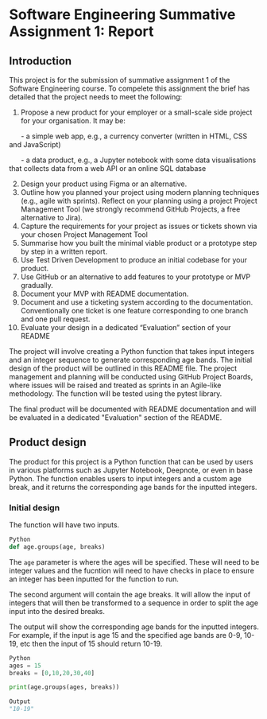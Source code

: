 #  Software Engineering Summative Assignment 1: Report

## Introduction

This project is for the submission of summative assignment 1 of the Software Engineering course. To compelete this assignment the brief has detailed that the project needs to meet the following:

1. Propose a new product for your employer or a small-scale side project for your organisation. It may be:

&nbsp;&nbsp;&nbsp;&nbsp;&nbsp;&nbsp;- a simple web app, e.g., a currency converter (written in HTML, CSS and JavaScript)

&nbsp;&nbsp;&nbsp;&nbsp;&nbsp;&nbsp;- a data product, e.g., a Jupyter notebook with some data visualisations that collects data from a web API or an online SQL database

2. Design your product using Figma or an alternative.
3. Outline how you planned your project using modern planning techniques (e.g., agile with sprints). Reflect on your planning using a project Project Management Tool (we strongly recommend GitHub Projects, a free alternative to Jira).
4. Capture the requirements for your project as issues or tickets shown via your chosen Project Management Tool
5. Summarise how you built the minimal viable product or a prototype step by step in a written report.
6. Use Test Driven Development to produce an initial codebase for your product.
7. Use GitHub or an alternative to add features to your prototype or MVP gradually.
8. Document your MVP with README documentation.
9. Document and use a ticketing system according to the documentation. Conventionally one ticket is one feature corresponding to one branch and one pull request.
10. Evaluate your design in a dedicated “Evaluation” section of your README

The project will involve creating a Python function that takes input integers and an integer sequence to generate corresponding age bands. The initial design of the product will be outlined in this README file. The project management and planning will be conducted using GitHub Project Boards, where issues will be raised and treated as sprints in an Agile-like methodology. The function will be tested using the pytest library.

The final product will be documented with README documentation and will be evaluated in a dedicated "Evaluation" section of the README.

## Product design

The product for this project is a Python function that can be used by users in various platforms such as Jupyter Notebook, Deepnote, or even in base Python. The function enables users to input integers and a custom age break, and it returns the corresponding age bands for the inputted integers.

### Initial design

The function will have two inputs.

```python
Python
def age.groups(age, breaks)
```

The `age` parameter is where the ages will be specified. These will need to be integer values and the fucntion will need to have checks in place to ensure an integer has been inputted for the function to run.

The second argument will contain the age breaks. It will allow the input of integers that will then be transformed to a sequence in order to split the age input into the desired breaks.

The output will show the corresponding age bands for the inputted integers. For example, if the input is age 15 and the specified age bands are 0-9, 10-19, etc then the input of 15 should return 10-19.

```python
Python
ages = 15
breaks = [0,10,20,30,40] 

print(age.groups(ages, breaks))
```

```python
Output
"10-19"
```
